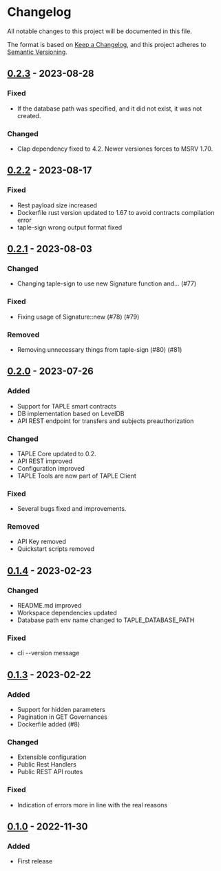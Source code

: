 # Changelog

All notable changes to this project will be documented in this file.

The format is based on [Keep a Changelog](https://keepachangelog.com/en/1.0.0/),
and this project adheres to [Semantic Versioning](https://semver.org/spec/v2.0.0.html).

## [0.2.3] - 2023-08-28

### Fixed

- If the database path was specified, and it did not exist, it was not created.

### Changed

- Clap dependency fixed to 4.2. Newer versiones forces to MSRV 1.70.

## [0.2.2] - 2023-08-17

### Fixed

- Rest payload size increased
- Dockerfile rust version updated to 1.67 to avoid contracts compilation error
- taple-sign wrong output format fixed

## [0.2.1] - 2023-08-03

### Changed

- Changing taple-sign to use new Signature function and… (#77)

### Fixed

- Fixing usage of Signature::new (#78) (#79)

### Removed

- Removing unnecessary things from taple-sign (#80) (#81)

## [0.2.0] - 2023-07-26

### Added

- Support for TAPLE smart contracts
- DB implementation based on LevelDB
- API REST endpoint for transfers and subjects preauthorization

### Changed

- TAPLE Core updated to 0.2. 
- API REST improved
- Configuration improved
- TAPLE Tools are now part of TAPLE Client

### Fixed

- Several bugs fixed and improvements.

### Removed

- API Key removed
- Quickstart scripts removed

## [0.1.4] - 2023-02-23

### Changed

- README.md improved
- Workspace dependencies updated
- Database path env name changed to TAPLE_DATABASE_PATH

### Fixed

- cli --version message

## [0.1.3] - 2023-02-22

### Added

- Support for hidden parameters
- Pagination in GET Governances
- Dockerfile added (#8)

### Changed

- Extensible configuration
- Public Rest Handlers
- Public REST API routes

### Fixed

- Indication of errors more in line with the real reasons

## [0.1.0] - 2022-11-30

### Added

- First release

[0.2.3]: https://github.com/opencanarias/taple-client/compare/v0.2.2...v0.2.3
[0.2.2]: https://github.com/opencanarias/taple-client/compare/v0.2.1...v0.2.2
[0.2.1]: https://github.com/opencanarias/taple-client/compare/v0.2.0...v0.2.1
[0.2.0]: https://github.com/opencanarias/taple-client/compare/v0.1.0...v0.2.0
[0.1.4]: https://github.com/opencanarias/taple-client/compare/v0.1.3...v0.1.4
[0.1.3]: https://github.com/opencanarias/taple-client/compare/v0.1.0...v0.1.3
[0.1.0]: https://github.com/opencanarias/taple-client/releases/tag/v0.1.0
